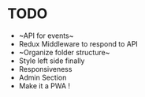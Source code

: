 # TODO
- ~API for events~
- Redux Middleware to respond to API
- ~Organize folder structure~
- Style left side finally 
- Responsiveness
- Admin Section
- Make it a PWA !